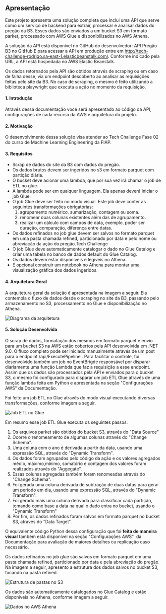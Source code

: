 ## Apresentação

Este projeto apresenta uma solução completa que inclui uma API que serve como um serviço de backend para extrair, processar e analisar dados do pregão da B3. Esses dados são enviados a um bucket S3 em formato parket, processado com AWS Glue e disponibilizados no AWS Athena.

A solução da API está disponível no GitHub do desenvolvedor: API Pregão B3 no GitHub E para acessar a API em produção entre em http://tech-challenge-rodrigo.sa-east-1.elasticbeanstalk.com/. Conforme indicado pela URL, a API está hospedada no AWS Elastic Beanstalk.

Os dados retornados pela API são obtidos através de scraping ou em caso de falha desse, via um endpoint descoberto ao analisar as requisições feitas pelo site da B3. No caso de scraping, o mesmo é feito utilizando a biblioteca playwright que executa a ação no momento da requisição.

#### 1. Introdução

Através dessa documentação voce será apresentado ao código da API, configurações de cada recurso da AWS e arquitetura do projeto.

#### 2. Motivação

O desenvolvimento dessa solução visa atender ao Tech Challenge Fase 02 do curso de Machine Learning Engineering da FIAP.

#### 3. Requisitos

* Scrap de dados do site da B3 com dados do pregão.
* Os dados brutos devem ser ingeridos no s3 em formato parquet com partição diária.
* O bucket deve acionar uma lambda, que por sua vez irá chamar o job de ETL no glue.
* A lambda pode ser em qualquer linguagem. Ela apenas deverá iniciar o job Glue.
* O job Glue deve ser feito no modo visual. Este job deve conter as seguintes transformações obrigatórias:
    1.  agrupamento numérico, sumarização, contagem ou soma.
    2.  renomear duas colunas existentes além das de agrupamento.
    3.  realizar um cálculo com campos de data, exemplo, poder ser duração, comparação, diferença entre datas.
* Os dados refinados no job glue devem ser salvos no formato parquet em uma pasta chamada refined, particionado por data e pelo nome ou abreviação da ação do pregão.Tech Challenge
* O job Glue deve automaticamente catalogar o dado no Glue Catalog e criar uma tabela no banco de dados default do Glue Catalog.
* Os dados devem estar disponíveis e legíveis no Athena.
* É opcional construir um notebook no Athena para montar uma visualização gráfica dos dados ingeridos.

#### 4. Arquitetura Geral

A arquitetura geral da solução é apresentada na imagem a seguir. Ela contempla o fluxo de dados desde o scraping no site da B3, passando pelo armazenamento no S3, processamento no Glue e disponibilização no Athena.

![Diagrama da arquitetura]([[/assets/images/techchallenge/tech-challenge-2-arquitetura.svg](http://tech-challenge-rodrigo.sa-east-1.elasticbeanstalk.com/assets/images/techchallenge/tech-challenge-2-arquitetura.svg)](http://tech-challenge-rodrigo.sa-east-1.elasticbeanstalk.com/assets/images/techchallenge/tech-challenge-2-arquitetura.svg))

#### 5. Solução Desenvolvida

O scrap de dados, formatação dos mesmos em formato parquet e envio para um bucket S3 na AWS estão cobertos pela API desenvolvida em .NET 9.0. O fluxo completo pode ser iniciado manualmente através de um post para o endpoint /api/ExecutePipeline . Para facilitar o controle, foi desenvolvido também um job no EventBrigde responsável por disparar diariamente uma função Lambda que faz a requisição a esse endpoint. Assim que os dados são processados pela API e enviados para o bucket S3, o mesmo foi configurado para disparar um job ETL Glue através de uma função lambda feita em Python e apresentada na seção "Configurações AWS" da Documentação.

Foi feito um job ETL no Glue através do modo visual executando diversas transformações, conforme imagem a seguir.

![Job ETL no Glue]([[/assets/images/techchallenge/etl-job-glue.jpg](http://tech-challenge-rodrigo.sa-east-1.elasticbeanstalk.com/assets/images/techchallenge/etl-job-glue.jpg)](http://tech-challenge-rodrigo.sa-east-1.elasticbeanstalk.com/assets/images/techchallenge/etl-job-glue.jpg))

Em resumo esse job ETL Glue executa os seguintes passos:

1.  Os arquivos parket são obtidos do bucket S3, através do "Data Source"
2.  Ocorre o renomeamento de algumas colunas através do "Change Schema".
3.  Uma coluna com o ano é derivada a partir da data, usando uma expressão SQL, através do "Dynamic Transform".
4.  Os dados foram agrupados pelo código da ação e os valores agregados médio, máximo,mínimo, somatório e contagem dos valores foram realizados através do "Aggegate".
5.  Essas colunas agregadas também foram renomeadas através do "Change Schema".
6.  Foi gerada uma coluna derivada de subtração de duas datas para gerar um período em dia, usando uma expressão SQL, através do "Dynamic Transform".
7.  Foi gerado mais uma coluna derivada para classificar cada partição, tomando como base a data na qual o dado entra no bucket, usando o "Dynamic Transform"
8.  Por fim, os dados refinados foram salvos em formato parquet no bucket S3, através do "Data Target".

O equivalente código Python dessa configuração que foi **feita de maneira visual** também está disponível na seção "Configurações AWS"  da Documentação para avaliação de maiores detalhes ou replicação caso necessário.

Os dados refinados no job glue são salvos em formato parquet em uma pasta chamada refined, particionado por data e pela abreviação do pregão. Na imagem a seguir, apresento a estrutura dos dados salvos no bucket S3, focando na pasta refined.

![Estrutura de pastas no S3]([[/assets/images/techchallenge/estruturas-bucket-s3.jpg](http://tech-challenge-rodrigo.sa-east-1.elasticbeanstalk.com/assets/images/techchallenge/estruturas-bucket-s3.jpg)](http://tech-challenge-rodrigo.sa-east-1.elasticbeanstalk.com/assets/images/techchallenge/estruturas-bucket-s3.jpg))

Os dados são automaticamente catalogados no Glue Catalog e estão disponíveis no Athena, conforme imagem a seguir.

![Dados no AWS Athena](/assets/images/techchallenge/aws-athena.jpg)

